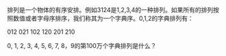 排列是一个物体的有序安排。例如3124是1,2,3,4的一种排列。如果所有的排列按照数值或者字母序排序，我们称其为一个字典序。0,1,2的字典排列有：

012   021   102   120   201   210

0, 1, 2, 3, 4, 5, 6, 7, 8，9的第100万个字典排列是什么？